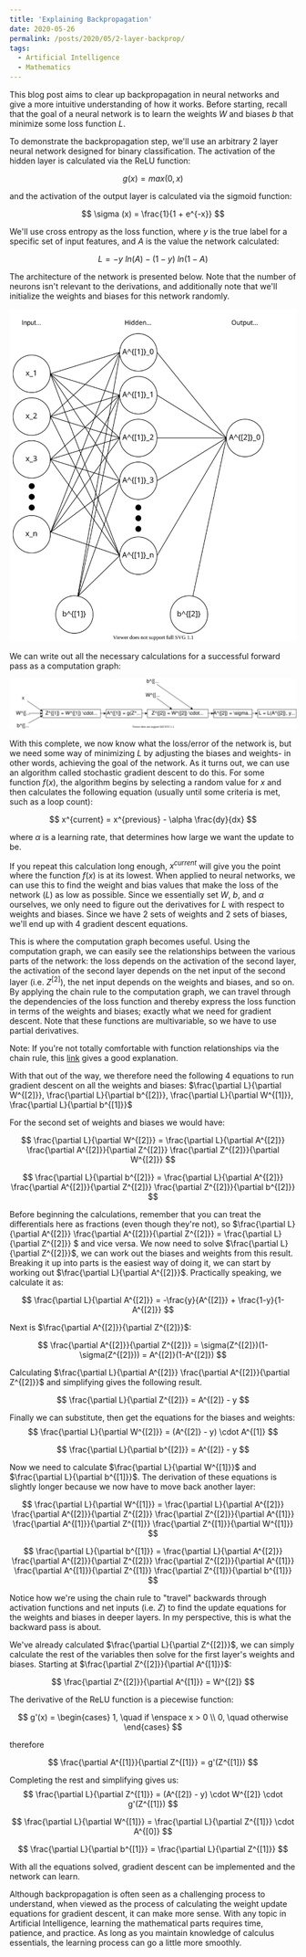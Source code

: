 ```yaml
---
title: 'Explaining Backpropagation'
date: 2020-05-26
permalink: /posts/2020/05/2-layer-backprop/
tags:
  - Artificial Intelligence
  - Mathematics
---
```


This blog post aims to clear up backpropagation in neural networks and give a more intuitive understanding of how it works. Before starting, recall that the goal of a neural network is to learn the weights $W$ and biases $b$ that minimize some loss function $L$.

To demonstrate the backpropagation step, we'll use an arbitrary 2 layer neural network designed for binary classification. The activation of the hidden layer is calculated via the ReLU function:

$$
g(x) = max(0, x)
$$

and the activation of the output layer is calculated via the sigmoid function:

$$
\sigma (x) = \frac{1}{1 + e^{-x}}
$$

We'll use cross entropy as the loss function, where $y$ is the true label for a specific set of input features, and $A$ is the value the network calculated: 

$$
L = -y \ ln(A) - (1-y) \ ln(1-A)
$$

The architecture of the network is presented below. Note that the number of neurons isn't relevant to the derivations, and additionally note that we'll initialize the weights and biases for this network randomly.

<p align="center">
  <img src="../images/2-layer-nn.svg" alt="Neural Network Architecture">
</p>

We can write out all the necessary calculations for a successful forward pass as a computation graph:

![Computation Graph](../images/2-layer-nn-computation-graph.svg)

With this complete, we now know what the loss/error of the network is, but we need some way of minimizing $L$ by adjusting the biases and weights- in other words, achieving the goal of the network. As it turns out, we can use an algorithm called stochastic gradient descent to do this. For some function $f(x)$, the algorithm begins by selecting a random value for $x$ and then calculates the following equation (usually until some criteria is met, such as a loop count): 

$$
x^{current} = x^{previous} - \alpha \frac{dy}{dx}
$$

where $\alpha$ is a learning rate, that determines how large we want the update to be. 

If you repeat this calculation long enough, $x^{current}$ will give you the point where the function $f(x)$ is at its lowest. When applied to neural networks, we can use this to find the weight and bias values that make the loss of the network ($L$) as low as possible. Since we essentially set $W$, $b$, and $\alpha$ ourselves, we only need to figure out the derivatives for $L$ with respect to weights and biases. Since we have 2 sets of weights and 2 sets of biases, we'll end up with 4 gradient descent equations.

This is where the computation graph becomes useful. Using the computation graph, we can easily see the relationships between the various parts of the network: the loss depends on the activation of the second layer, the activation of the second layer depends on the net input of the second layer (i.e. $Z^{[2]}$), the net input depends on the weights and biases, and so on. By applying the chain rule to the computation graph, we can travel through the dependencies of the loss function and thereby express the loss function in terms of the weights and biases; exactly what we need for gradient descent. Note that these functions are multivariable, so we have to use partial derivatives. 

Note: If you're not totally comfortable with function relationships via the chain rule, this [link](http://webspace.ship.edu/msrenault/GeoGebraCalculus/derivative_intuitive_chain_rule.html) gives a good explanation.

With that out of the way, we therefore need the following 4 equations to run gradient descent on all the weights and biases: $\frac{\partial L}{\partial W^{[2]}}, 
\frac{\partial L}{\partial b^{[2]}}, 
\frac{\partial L}{\partial W^{[1]}},
\frac{\partial L}{\partial b^{[1]}}$

For the second set of weights and biases we would have:

$$
\frac{\partial L}{\partial W^{[2]}} =
\frac{\partial L}{\partial A^{[2]}} 
\frac{\partial A^{[2]}}{\partial Z^{[2]}}
\frac{\partial Z^{[2]}}{\partial W^{[2]}}
$$

$$
\frac{\partial L}{\partial b^{[2]}} =
\frac{\partial L}{\partial A^{[2]}} 
\frac{\partial A^{[2]}}{\partial Z^{[2]}}
\frac{\partial Z^{[2]}}{\partial b^{[2]}}
$$

Before beginning the calculations, remember that you can treat the differentials here as fractions (even though they're not), so $\frac{\partial L}{\partial A^{[2]}} 
\frac{\partial A^{[2]}}{\partial Z^{[2]}} = 
\frac{\partial L}{\partial Z^{[2]}}
$ and vice versa. We now need to solve $\frac{\partial L}{\partial Z^{[2]}}$, we can work out the biases and weights from this result. Breaking it up into parts is the easiest way of doing it, we can start by working out $\frac{\partial L}{\partial A^{[2]}}$. Practically speaking, we calculate it as:

$$
\frac{\partial L}{\partial A^{[2]}} =
-\frac{y}{A^{[2]}} + \frac{1-y}{1-A^{[2]}}
$$

Next is $\frac{\partial A^{[2]}}{\partial Z^{[2]}}$:

$$
\frac{\partial A^{[2]}}{\partial Z^{[2]}} = \sigma(Z^{[2]})(1-\sigma(Z^{[2]})) =
A^{[2]}(1-A^{[2]})
$$

Calculating $\frac{\partial L}{\partial A^{[2]}} \frac{\partial A^{[2]}}{\partial Z^{[2]}}$ and simplifying gives the following result. 

$$
\frac{\partial L}{\partial Z^{[2]}} = 
A^{[2]} - y
$$

Finally we can substitute, then get the equations for the biases and weights: 
$$
\frac{\partial L}{\partial W^{[2]}} = 
(A^{[2]} - y) \cdot A^{[1]}
$$

$$
\frac{\partial L}{\partial b^{[2]}} = A^{[2]} - y
$$

Now we need to calculate $\frac{\partial L}{\partial W^{[1]}}$ and $\frac{\partial L}{\partial b^{[1]}}$. The derivation of these equations is slightly longer because we now have to move back another layer:

$$
\frac{\partial L}{\partial W^{[1]}} =
\frac{\partial L}{\partial A^{[2]}} 
\frac{\partial A^{[2]}}{\partial Z^{[2]}}
\frac{\partial Z^{[2]}}{\partial A^{[1]}}
\frac{\partial A^{[1]}}{\partial Z^{[1]}}
\frac{\partial Z^{[1]}}{\partial W^{[1]}}
$$

$$
\frac{\partial L}{\partial b^{[1]}} =
\frac{\partial L}{\partial A^{[2]}} 
\frac{\partial A^{[2]}}{\partial Z^{[2]}}
\frac{\partial Z^{[2]}}{\partial A^{[1]}}
\frac{\partial A^{[1]}}{\partial Z^{[1]}}
\frac{\partial Z^{[1]}}{\partial b^{[1]}}
$$

Notice how we're using the chain rule to "travel" backwards through activation functions and net inputs (i.e. $Z$) to find the update equations for the weights and biases in deeper layers. In my perspective, this is what the backward pass is about.


We've already calculated $\frac{\partial L}{\partial Z^{[2]}}$, we can simply calculate the rest of the variables then solve for the first layer's weights and biases. Starting at $\frac{\partial Z^{[2]}}{\partial A^{[1]}}$:

$$
\frac{\partial Z^{[2]}}{\partial A^{[1]}} = W^{[2]}
$$

The derivative of the ReLU function is a piecewise function:

$$
g'(x) = \begin{cases}
    1, \quad if \enspace x > 0 \\
    0, \quad otherwise
  \end{cases}
$$

therefore

$$
\frac{\partial A^{[1]}}{\partial Z^{[1]}} = g'(Z^{[1]})
$$

Completing the rest and simplifying gives us:
$$
\frac{\partial L}{\partial Z^{[1]}} = (A^{[2]} - y) \cdot W^{[2]} \cdot g'(Z^{[1]})
$$

$$
\frac{\partial L}{\partial W^{[1]}} = \frac{\partial L}{\partial Z^{[1]}} \cdot A^{[0]}
$$

$$
\frac{\partial L}{\partial b^{[1]}} = \frac{\partial L}{\partial Z^{[1]}}
$$

With all the equations solved, gradient descent can be implemented and the network can learn.

Although backpropagation is often seen as a challenging process to understand, when viewed as the process of calculating the weight update equations for gradient descent, it can make more sense. With any topic in Artificial Intelligence, learning the mathematical parts requires time, patience, and practice. As long as you maintain knowledge of calculus essentials, the learning process can go a little more smoothly.



